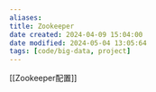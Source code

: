 ```yaml
---
aliases: 
title: Zookeeper
date created: 2024-04-09 15:04:00
date modified: 2024-05-04 13:05:64
tags: [code/big-data, project]
---
```

[[Zookeeper配置]]